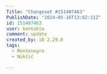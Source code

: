 ```yaml
---
Title: "Changeset #151407463"
PublishDate: "2024-05-16T13:02:11Z"
id: 151407463
user: kentakta
comment: update
created_by: iD 2.29.0
tags:
  - Montenegro
  - Nikšić

---
```

